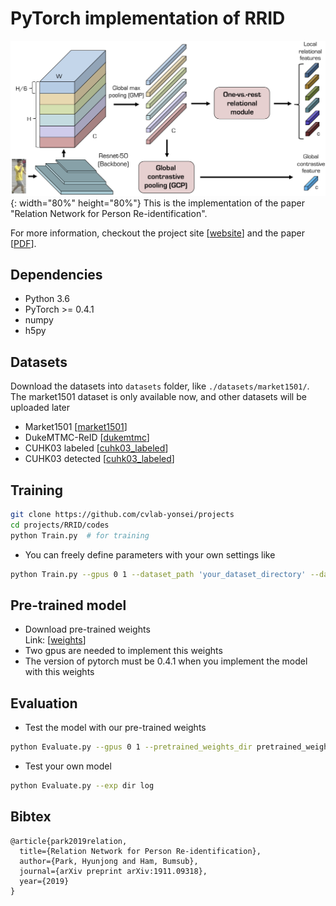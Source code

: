 # PyTorch implementation of RRID

<img src="../RRID_files/Overview.png" alt="no_image"/>{: width="80%" height="80%"}
This is the implementation of the paper "Relation Network for Person Re-identification".

For more information, checkout the project site [[website](https://cvlab.yonsei.ac.kr/projects/RRID/)] and the paper [[PDF](https://arxiv.org/pdf/1911.09318.pdf)].

## Dependencies
* Python 3.6
* PyTorch >= 0.4.1
* numpy
* h5py

## Datasets
Download the datasets into ``datasets`` folder, like ``./datasets/market1501/``. The market1501 dataset is only available now, and other datasets will be uploaded later
* Market1501 [[market1501]()]
* DukeMTMC-ReID [[dukemtmc]()]
* CUHK03 labeled [[cuhk03_labeled]()]
* CUHK03 detected [[cuhk03_labeled]()]

## Training
```bash
git clone https://github.com/cvlab-yonsei/projects
cd projects/RRID/codes
python Train.py  # for training
```
* You can freely define parameters with your own settings like
```bash
python Train.py --gpus 0 1 --dataset_path 'your_dataset_directory' --dataset_type market1501 --exp_dir 'your_log_directory'
```
## Pre-trained model
* Download pre-trained weights <br>Link: [[weights](https://drive.google.com/file/d/1x7Hqb3MY8kPJhhWFHiI-fvwJ8MKS5muy/view?usp=sharing)]
* Two gpus are needed to implement this weights
* The version of pytorch must be 0.4.1 when you implement the model with this weights

## Evaluation
* Test the model with our pre-trained weights 
```bash
python Evaluate.py --gpus 0 1 --pretrained_weights_dir pretrained_weights.pth 
```
* Test your own model
```bash
python Evaluate.py --exp dir log
```

## Bibtex
```
@article{park2019relation,
  title={Relation Network for Person Re-identification},
  author={Park, Hyunjong and Ham, Bumsub},
  journal={arXiv preprint arXiv:1911.09318},
  year={2019}
}
```
